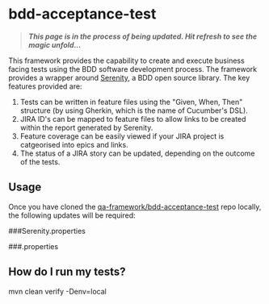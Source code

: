 bdd-acceptance-test
===================

> ***This page is in the process of being updated. Hit refresh to see the magic unfold...***

This framework provides the capability to create and execute business facing tests using the BDD software development process. The framework provides a wrapper around [Serenity](http://www.thucydides.info), a BDD open source library. The key features provided are:

1. Tests can be written in feature files using the "Given, When, Then" structure (by using Gherkin, which is the name of Cucumber's DSL).
2. JIRA ID's can be mapped to feature files to allow links to be created within the report generated by Serenity.
3. Feature coverage can be easily viewed if your JIRA project is catgeorised into epics and links.
4. The status of a JIRA story can be updated, depending on the outcome of the tests.


Usage
-----

Once you have cloned the [qa-framework/bdd-acceptance-test](https://gitlab.com/qa-framework/bdd-acceptance-test) repo locally, the following updates will be required:


###Serenity.properties


###<env>.properties


How do I run my tests?
----------------------
mvn clean verify -Denv=local